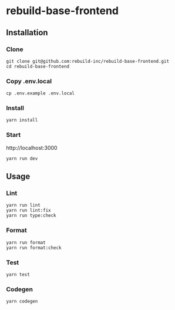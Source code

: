 # rebuild-base-frontend
## Installation
### Clone
```shell
git clone git@github.com:rebuild-inc/rebuild-base-frontend.git
cd rebuild-base-frontend
```

### Copy .env.local
```shell
cp .env.example .env.local
```

### Install
```shell
yarn install
```

### Start
http://localhost:3000
```shell
yarn run dev
```

## Usage
### Lint
```shell
yarn run lint
yarn run lint:fix
yarn run type:check
```

### Format
```shell
yarn run format
yarn run format:check
```

### Test
```shell
yarn test
```

### Codegen
```shell
yarn codegen
```
